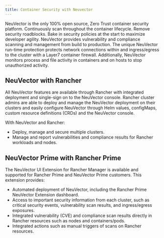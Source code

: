 ```yaml
---
title: Container Security with Neuvector
---
```


<head>
  <link rel="canonical" href="https://ranchermanager.docs.rancher.com/integrations-in-rancher/neuvector"/>
</head>

NeuVector is the only 100% open source, Zero Trust container security platform. Continuously scan throughout the container lifecycle. Remove security roadblocks. Bake in security policies at the start to maximize developer agility. NeuVector provides vulnerability and compliance scanning and management from build to production. The unique NeuVector run-time protection protects network connections within and ingress/egress to the cluster with a Layer7 container firewall. Additionally, NeuVector monitors process and file activity in containers and on hosts to stop unauthorized activity. 

## NeuVector with Rancher 

All NeuVector features are available through Rancher with integrated deployment and single-sign on to the NeuVector console. Rancher cluster admins are able to deploy and manage the NeuVector deployment on their clusters and easily configure NeuVector through Helm values, configMaps, custom resource definitions (CRDs) and the NeuVector console. 

With NeuVector and Rancher: 

- Deploy, manage and secure multiple clusters.
- Manage and report vulnerabilities and compliance results for Rancher workloads and nodes.

## NeuVector Prime with Rancher Prime 

The NeuVector UI Extension for Rancher Manager is available and supported for Rancher Prime and NeuVector Prime customers. This extension provides: 

- Automated deployment of NeuVector, including the Rancher Prime NeuVector Extension dashboard.
- Access to important security information from each cluster, such as critical security events, vulnerability scan results, and ingress/egress exposures.
- Integrated vulnerability (CVE) and compliance scan results directly in Rancher resources such as nodes and containers/pods.
- Integrated actions such as manual triggers of scans on Rancher resources.
